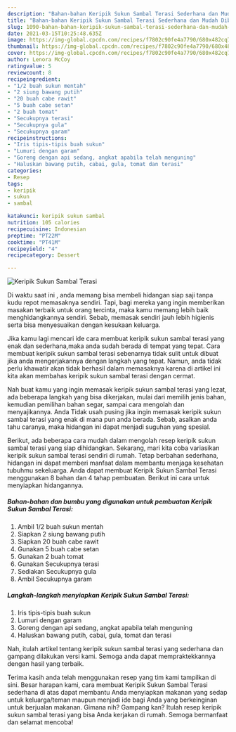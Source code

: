 ```yaml
---
description: "Bahan-bahan Keripik Sukun Sambal Terasi Sederhana dan Mudah Dibuat"
title: "Bahan-bahan Keripik Sukun Sambal Terasi Sederhana dan Mudah Dibuat"
slug: 1090-bahan-bahan-keripik-sukun-sambal-terasi-sederhana-dan-mudah-dibuat
date: 2021-03-15T10:25:48.635Z
image: https://img-global.cpcdn.com/recipes/f7802c90fe4a7790/680x482cq70/keripik-sukun-sambal-terasi-foto-resep-utama.jpg
thumbnail: https://img-global.cpcdn.com/recipes/f7802c90fe4a7790/680x482cq70/keripik-sukun-sambal-terasi-foto-resep-utama.jpg
cover: https://img-global.cpcdn.com/recipes/f7802c90fe4a7790/680x482cq70/keripik-sukun-sambal-terasi-foto-resep-utama.jpg
author: Lenora McCoy
ratingvalue: 5
reviewcount: 8
recipeingredient:
- "1/2 buah sukun mentah"
- "2 siung bawang putih"
- "20 buah cabe rawit"
- "5 buah cabe setan"
- "2 buah tomat"
- "Secukupnya terasi"
- "Secukupnya gula"
- "Secukupnya garam"
recipeinstructions:
- "Iris tipis-tipis buah sukun"
- "Lumuri dengan garam"
- "Goreng dengan api sedang, angkat apabila telah menguning"
- "Haluskan bawang putih, cabai, gula, tomat dan terasi"
categories:
- Resep
tags:
- keripik
- sukun
- sambal

katakunci: keripik sukun sambal 
nutrition: 105 calories
recipecuisine: Indonesian
preptime: "PT22M"
cooktime: "PT41M"
recipeyield: "4"
recipecategory: Dessert

---
```



![Keripik Sukun Sambal Terasi](https://img-global.cpcdn.com/recipes/f7802c90fe4a7790/680x482cq70/keripik-sukun-sambal-terasi-foto-resep-utama.jpg)

Di waktu  saat ini , anda memang bisa membeli hidangan siap saji tanpa kudu repot memasaknya sendiri. Tapi, bagi mereka yang ingin memberikan masakan terbaik untuk orang tercinta, maka kamu memang lebih baik menghidangkannya sendiri. Sebab, memasak sendiri jauh lebih higienis serta bisa menyesuaikan dengan kesukaan keluarga.

Jika kamu lagi mencari ide cara membuat keripik sukun sambal terasi yang enak dan sederhana,maka anda sudah berada di tempat yang tepat. Cara membuat keripik sukun sambal terasi  sebenarnya tidak sulit untuk dibuat jika anda mengerjakannya dengan langkah yang tepat. Namun, anda tidak perlu khawatir akan tidak berhasil dalam memasaknya 
karena di artikel ini kita akan membahas keripik sukun sambal terasi dengan cermat.  



Nah buat kamu yang ingin memasak keripik sukun sambal terasi yang lezat, ada beberapa langkah yang bisa dikerjakan, mulai dari memilih jenis bahan, kemudian pemilihan bahan segar, sampai cara mengolah dan menyajikannya. Anda Tidak usah pusing jika ingin memasak keripik sukun sambal terasi yang enak di mana pun anda berada. Sebab, asalkan anda  tahu caranya, maka hidangan ini dapat menjadi suguhan yang spesial.

Berikut, ada beberapa cara mudah dalam mengolah resep keripik sukun sambal terasi yang siap dihidangkan. Sekarang, mari kita coba variasikan keripik sukun sambal terasi sendiri di rumah. Tetap berbahan sederhana, hidangan ini dapat memberi manfaat dalam membantu menjaga kesehatan tubuhmu sekeluarga. Anda dapat membuat Keripik Sukun Sambal Terasi menggunakan 8 bahan dan 4 tahap pembuatan. Berikut ini cara untuk menyiapkan hidangannya.

<!--inarticleads1-->

##### Bahan-bahan dan bumbu yang digunakan untuk pembuatan Keripik Sukun Sambal Terasi:

1. Ambil 1/2 buah sukun mentah
1. Siapkan 2 siung bawang putih
1. Siapkan 20 buah cabe rawit
1. Gunakan 5 buah cabe setan
1. Gunakan 2 buah tomat
1. Gunakan Secukupnya terasi
1. Sediakan Secukupnya gula
1. Ambil Secukupnya garam




<!--inarticleads2-->

##### Langkah-langkah menyiapkan Keripik Sukun Sambal Terasi:

1. Iris tipis-tipis buah sukun
1. Lumuri dengan garam
1. Goreng dengan api sedang, angkat apabila telah menguning
1. Haluskan bawang putih, cabai, gula, tomat dan terasi




Nah, itulah artikel tentang  keripik sukun sambal terasi  yang sederhana dan gampang dilakukan versi kami. Semoga anda dapat mempraktekkannya dengan hasil yang terbaik. 

Terima kasih anda telah menggunakan resep yang tim kami tampilkan di sini. Besar harapan kami, cara membuat  Keripik Sukun Sambal Terasi sederhana di atas dapat membantu Anda menyiapkan makanan yang sedap untuk keluarga/teman maupun menjadi ide bagi Anda yang berkeinginan untuk berjualan makanan. Gimana nih? Gampang kan? Itulah resep keripik sukun sambal terasi yang bisa Anda kerjakan di rumah. Semoga bermanfaat dan selamat mencoba!

